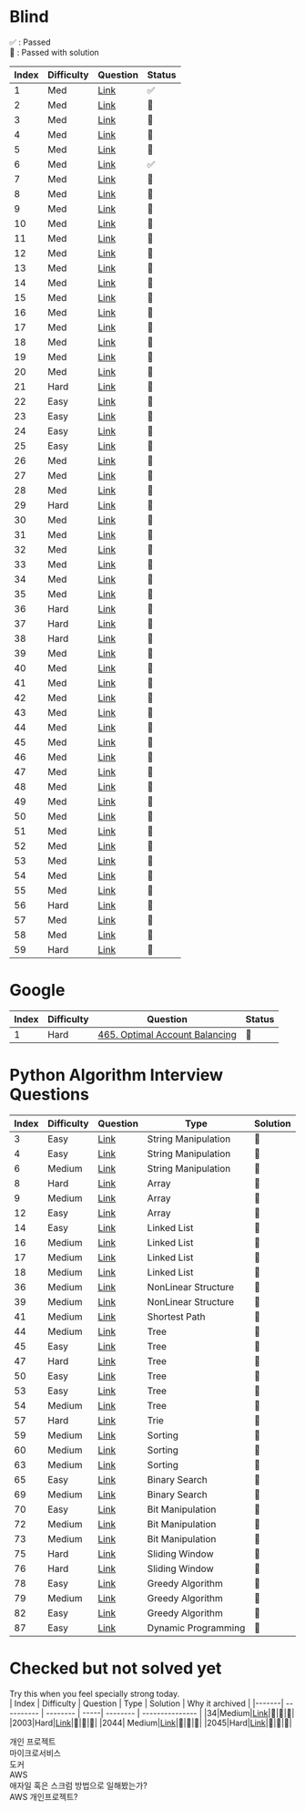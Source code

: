 # Blind 
✅ : Passed  
🌿 : Passed with solution

| Index | Difficulty | Question | Status |
|-------| ---------- | -------- | -------- |
|  1  |   Med	| [Link](https://leetcode.com/problems/product-of-array-except-self/)| ✅ |
|  2  |   Med	| [Link](https://leetcode.com/problems/maximum-product-subarray/)| ️️🌿 |
|  3  |   Med	| [Link](https://leetcode.com/problems/find-minimum-in-rotated-sorted-array/)| ️️️️️️️️🌿 |
|  4  |   Med	| [Link](https://leetcode.com/problems/search-in-rotated-sorted-array/)| 🌿 |
|  5  |   Med	| [Link](https://leetcode.com/problems/3sum/)| 🌿 |
|  6  |   Med	| [Link](https://leetcode.com/problems/container-with-most-water/)| ✅ |
|  7  |   Med	| [Link](https://leetcode.com/problems/insert-interval/)| 💭 |
|  8  |   Med	| [Link](https://leetcode.com/problems/merge-intervals/)| 💭 |
|  9  |   Med	| [Link](https://leetcode.com/problems/non-overlapping-intervals/)| 💭 |
|  10 |   Med	| [Link](https://leetcode.com/problems/meeting-rooms-ii/)| 💭 |
|  11 |   Med	| [Link](https://leetcode.com/problems/set-matrix-zeroes/)| 💭 |
|  12 |   Med	| [Link](https://leetcode.com/problems/spiral-matrix/)| 💭 |
|  13 |   Med	| [Link](https://leetcode.com/problems/rotate-image/)| 💭 |
|  14 |   Med	| [Link](https://leetcode.com/problems/word-search/)| 💭 |
|  15 |   Med	| [Link](https://leetcode.com/problems/longest-substring-without-repeating-characters/)| 💭 |
|  16 |   Med	| [Link](https://leetcode.com/problems/group-anagrams/)| 💭 |
|  17 |   Med	| [Link](https://leetcode.com/problems/longest-palindromic-substring/)| 💭 |
|  18 |   Med	| [Link](https://leetcode.com/problems/palindromic-substrings/)| 💭 |
|  19 |   Med	| [Link](https://leetcode.com/problems/encode-and-decode-strings/)| 💭 |
|  20 |   Med	| [Link](https://leetcode.com/problems/longest-repeating-character-replacement/)| 💭 |
|  21 |   Hard	| [Link](https://leetcode.com/problems/minimum-window-substring/)| 💭 |
|  22 |   Easy	| [Link](https://leetcode.com/problems/number-of-1-bits/)| 💭 |
|  23 |   Easy	| [Link](https://leetcode.com/problems/counting-bits/)| 💭 |
|  24 |   Easy	| [Link](https://leetcode.com/problems/missing-number/)| 💭 |
|  25 |   Easy	| [Link](https://leetcode.com/problems/reverse-bits/)| 💭 |
|  26 |   Med	| [Link](https://leetcode.com/problems/sum-of-two-integers/)| 💭 |
|  27 |   Med	| [Link](https://leetcode.com/problems/remove-nth-node-from-end-of-list/)| 💭 |
|  28 |   Med	| [Link](https://leetcode.com/problems/reorder-list/)| 💭 |
|  29 |   Hard	| [Link](https://leetcode.com/problems/merge-k-sorted-lists/)| 💭 |
|  30 |   Med	| [Link](https://leetcode.com/problems/binary-tree-level-order-traversal/)| 💭 |
|  31 |   Med	| [Link](https://leetcode.com/problems/construct-binary-tree-from-preorder-and-inorder-traversal/)| 💭 |
|  32 |   Med	| [Link](https://leetcode.com/problems/validate-binary-search-tree/)| 💭 |
|  33 |   Med	| [Link](https://leetcode.com/problems/kth-smallest-element-in-a-bst/)| 💭 |
|  34 |   Med	| [Link](https://leetcode.com/problems/implement-trie-prefix-tree/)| 💭 |
|  35 |   Med	| [Link](https://leetcode.com/problems/add-and-search-word-data-structure-design/)| 💭 |
|  36 |   Hard	| [Link](https://leetcode.com/problems/binary-tree-maximum-path-sum/)| 💭 |
|  37 |   Hard	| [Link](https://leetcode.com/problems/serialize-and-deserialize-binary-tree/)| 💭 |
|  38 |   Hard	| [Link](https://leetcode.com/problems/word-search-ii/)| 💭 |
|  39 |   Med	| [Link](https://leetcode.com/problems/coin-change/)| 💭 |
|  40 |   Med	| [Link](https://leetcode.com/problems/longest-increasing-subsequence/)| 💭 |
|  41 |   Med	| [Link](https://leetcode.com/problems/longest-common-subsequence/)| 💭 |
|  42 |   Med	| [Link](https://leetcode.com/problems/word-break/)| 💭 |
|  43 |   Med	| [Link](https://leetcode.com/problems/combination-sum-iv/)| 💭 |
|  44 |   Med	| [Link](https://leetcode.com/problems/house-robber/)| 💭 |
|  45 |   Med	| [Link](https://leetcode.com/problems/house-robber-ii/)| 💭 |
|  46 |   Med	| [Link](https://leetcode.com/problems/decode-ways/)| 💭 |
|  47 |   Med	| [Link](https://leetcode.com/problems/unique-paths/)| 💭 |
|  48 |   Med	| [Link](https://leetcode.com/problems/jump-game/)| 💭 |
|  49 |   Med	| [Link](https://leetcode.com/problems/clone-graph/)| 💭 |
|  50 |   Med	| [Link](https://leetcode.com/problems/course-schedule/)| 💭 |
|  51 |   Med	| [Link](https://leetcode.com/problems/pacific-atlantic-water-flow/)| 💭 |
|  52 |   Med	| [Link](https://leetcode.com/problems/number-of-islands/)| 💭 |
|  53 |   Med	| [Link](https://leetcode.com/problems/longest-consecutive-sequence/)| 💭 |
|  54 |   Med	| [Link](https://leetcode.com/problems/graph-valid-tree/)| 💭 |
|  55 |   Med	| [Link](https://leetcode.com/problems/number-of-connected-components-in-an-undirected-graph/)| 💭 |
|  56 |   Hard	| [Link](https://leetcode.com/problems/alien-dictionary/)| 💭 |
|  57 |   Med	| [Link](https://leetcode.com/problems/top-k-frequent-elements/)| 💭 |
|  58 |   Med	| [Link](https://leetcode.com/problems/merge-k-sorted-lists/)| 💭 |
|  59 |   Hard	| [Link](https://leetcode.com/problems/find-median-from-data-stream/)| 💭 |

# Google 
| Index | Difficulty | Question | Status |
|-------| ---------- | -------- | -------- |
|    1  |   Hard	    | [465. Optimal Account Balancing](https://leetcode.com/problems/optimal-account-balancing/)| 🌿 |

# Python Algorithm Interview Questions  

| Index | Difficulty | Question | Type | Solution |
|-------| ---------- | -------- | -----| -------- |
|3      | Easy     |[Link](https://leetcode.com/problems/reorder-data-in-log-files/)| String Manipulation | 💭 |
|4      | Easy     |[Link](https://leetcode.com/problems/most-common-word/)| String Manipulation | 💭 |
|6      | Medium   |[Link](https://leetcode.com/problems/longest-palindromic-substring/)| String Manipulation | 💭 |
|8      | Hard     |[Link](https://leetcode.com/problems/trapping-rain-water/)| Array | 💭 |
|9      | Medium   |[Link](https://leetcode.com/problems/3sum/)| Array | 💭 |
|12     | Easy     |[Link](https://leetcode.com/problems/best-time-to-buy-and-sell-stock/)| Array | 💭 |
|14     | Easy     |[Link](https://leetcode.com/problems/merge-two-sorted-lists/)| Linked List | 💭 |
|16     | Medium   |[Link](https://leetcode.com/problems/add-two-numbers/)| Linked List | 💭 |
|17     | Medium   |[Link](https://leetcode.com/problems/swap-nodes-in-pairs/)| Linked List | 💭 |
|18     | Medium   |[Link](https://leetcode.com/problems/odd-even-linked-list/)| Linked List | 💭 |
|36     | Medium   |[Link](https://leetcode.com/problems/combination-sum/)| NonLinear Structure | 💭 |
|39     | Medium   |[Link](https://leetcode.com/problems/course-schedule/)| NonLinear Structure | 💭 |
|41     | Medium   |[Link](https://leetcode.com/problems/cheapest-flights-within-k-stops/)| Shortest Path | 💭 |
|44     | Medium   |[Link](https://leetcode.com/problems/longest-univalue-path/)| Tree | 💭 |
|45     | Easy     |[Link](https://leetcode.com/problems/invert-binary-tree/)| Tree | 💭 |
|47     | Hard     |[Link](https://leetcode.com/problems/serialize-and-deserialize-binary-tree/)| Tree | 💭 |
|50     | Easy     |[Link](https://leetcode.com/problems/convert-sorted-array-to-binary-search-tree/)| Tree | 💭 |
|53     | Easy     |[Link](https://leetcode.com/problems/minimum-distance-between-bst-nodes/)| Tree | 💭 |
|54     | Medium   |[Link](https://leetcode.com/problems/construct-binary-tree-from-preorder-and-inorder-traversal/)| Tree | 💭 |
|57     | Hard     |[Link](https://leetcode.com/problems/palindrome-pairs/)| Trie | 💭 |
|59     | Medium   |[Link](https://leetcode.com/problems/merge-intervals/)| Sorting | 💭 |
|60     | Medium   |[Link](https://leetcode.com/problems/insertion-sort-list/)| Sorting | 💭 |
|63     | Medium   |[Link](https://leetcode.com/problems/sort-colors/)| Sorting | 💭 |
|65     | Easy     |[Link](https://leetcode.com/problems/binary-search/)| Binary Search | 💭 |
|69     | Medium   |[Link](https://leetcode.com/problems/search-a-2d-matrix-ii/)| Binary Search | 💭 |
|70     | Easy     |[Link](https://leetcode.com/problems/single-number/)| Bit Manipulation | 💭 |
|72     | Medium   |[Link](https://leetcode.com/problems/sum-of-two-integers/)| Bit Manipulation | 💭 |
|73     | Medium   |[Link](https://leetcode.com/problems/utf-8-validation/)| Bit Manipulation | 💭 |
|75     | Hard     |[Link](https://leetcode.com/problems/sliding-window-maximum/)| Sliding Window | 💭 |
|76     | Hard     |[Link](https://leetcode.com/problems/minimum-window-substring/)| Sliding Window | 💭 |
|78     | Easy     |[Link](https://leetcode.com/problems/best-time-to-buy-and-sell-stock-ii/)| Greedy Algorithm | 💭 |
|79     | Medium   |[Link](https://leetcode.com/problems/queue-reconstruction-by-height/)| Greedy Algorithm | 💭 |
|82     | Easy     |[Link](https://leetcode.com/problems/assign-cookies/)| Greedy Algorithm | 💭 |
|87     | Easy     |[Link](https://leetcode.com/problems/climbing-stairs/)| Dynamic Programming | 💭 |


# Checked but not solved yet
Try this when you feel specially strong today.  
| Index | Difficulty | Question | Type | Solution | Why it archived |
|-------| ---------- | -------- | -----| -------- | --------------- |
|34|Medium|[Link](https://leetcode.com/problems/find-first-and-last-position-of-element-in-sorted-array/)|💭|💭|💭|
|2003|Hard|[Link](https://leetcode.com/problems/smallest-missing-genetic-value-in-each-subtree/)|💭|💭|💭|
|2044| Medium|[Link](https://leetcode.com/problems/count-number-of-maximum-bitwise-or-subsets/)|💭|💭|💭|
|2045|Hard|[Link](https://leetcode.com/problems/second-minimum-time-to-reach-destination/)|💭|💭|💭|

 
개인 프로젝트  
마이크로서비스   
도커  
AWS  
애자일 혹은 스크럼 방법으로 일해봤는가?  
AWS 개인프로젝트?  
